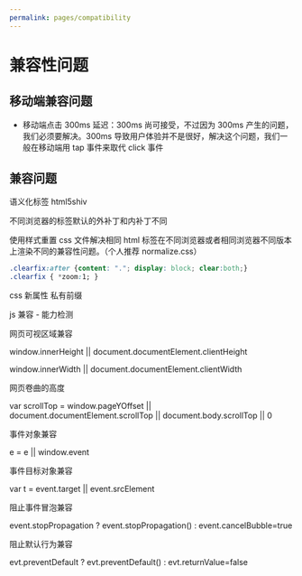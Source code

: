 ```yaml
---
permalink: pages/compatibility
---
```

# 兼容性问题

## 移动端兼容问题

- 移动端点击 300ms 延迟：300ms 尚可接受，不过因为 300ms 产生的问题，我们必须要解决。300ms 导致用户体验并不是很好，解决这个问题，我们一般在移动端用 tap 事件来取代 click 事件

## 兼容问题

语义化标签 html5shiv

不同浏览器的标签默认的外补丁和内补丁不同

使用样式重置 css 文件解决相同 html 标签在不同浏览器或者相同浏览器不同版本上渲染不同的兼容性问题。（个人推荐 normalize.css）

```css
.clearfix:after {content: "."; display: block; clear:both;}
.clearfix { *zoom:1; }
```

css 新属性 私有前缀

js 兼容 - 能力检测

网页可视区域兼容

window.innerHeight || document.documentElement.clientHeight

window.innerWidth || document.documentElement.clientWidth

网页卷曲的高度

var scrollTop = window.pageYOffset || document.documentElement.scrollTop || document.body.scrollTop || 0

事件对象兼容

e = e || window.event

事件目标对象兼容

var t = event.target || event.srcElement

阻止事件冒泡兼容

event.stopPropagation ? event.stopPropagation() : event.cancelBubble=true

阻止默认行为兼容

evt.preventDefault ? evt.preventDefault() : evt.returnValue=false
